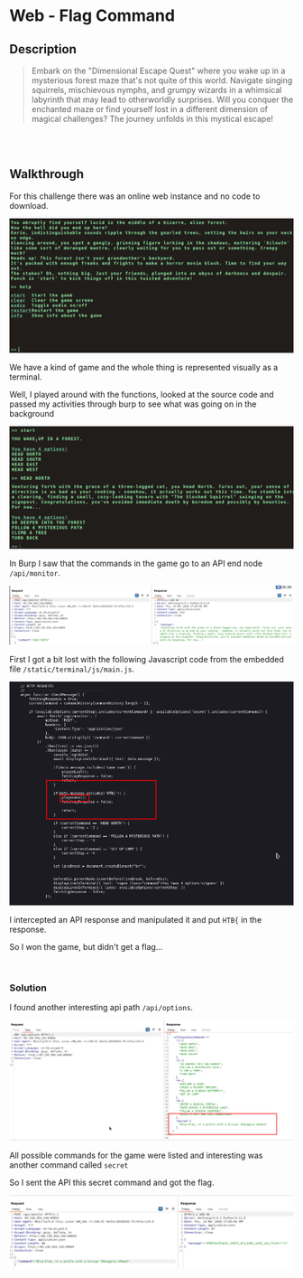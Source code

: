 # Web - Flag Command

## Description
> Embark on the "Dimensional Escape Quest" where you wake up in a mysterious forest maze that's not quite of this world. Navigate singing squirrels, mischievous nymphs, and grumpy wizards in a whimsical labyrinth that may lead to otherworldly surprises. Will you conquer the enchanted maze or find yourself lost in a different dimension of magical challenges? The journey unfolds in this mystical escape!

<br>
<br>

## Walkthrough

For this challenge there was an online web instance and no code to download.

![Screenshot0](./screenshots/0.png)

We have a kind of game and the whole thing is represented visually as a terminal.

Well, I played around with the functions, looked at the source code and passed my activities through burp to see what was going on in the background

![Screenshot1](./screenshots/1.png)

In Burp I saw that the commands in the game go to an API end node `/api/monitor`.

![Screenshot2](./screenshots/2.png)

First I got a bit lost with the following Javascript code from the embedded file `/static/terminal/js/main.js`.

![Screenshot3](./screenshots/3.png)

I intercepted an API response and manipulated it and put `HTB{` in the response.

So I won the game, but didn't get a flag...

<br>

### Solution

I found another interesting api path `/api/options`.

![Screenshot4](./screenshots/4.png)

All possible commands for the game were listed and interesting was another command called `secret`

So I sent the API this secret command and got the flag.

![Screenshot5](./screenshots/5.png)






